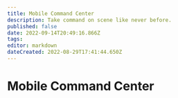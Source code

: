 ```yaml
---
title: Mobile Command Center
description: Take command on scene like never before.
published: false
date: 2022-09-14T20:49:16.866Z
tags: 
editor: markdown
dateCreated: 2022-08-29T17:41:44.650Z
---
```


# Mobile Command Center
